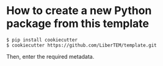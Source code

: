 # How to create a new Python package from this template

    $ pip install cookiecutter
    $ cookiecutter https://github.com/LiberTEM/template.git

Then, enter the required metadata.
